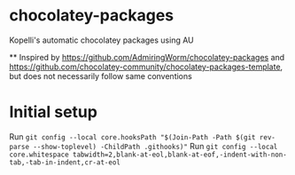 # chocolatey-packages
Kopelli's automatic chocolatey packages using AU

** Inspired by https://github.com/AdmiringWorm/chocolatey-packages and https://github.com/chocolatey-community/chocolatey-packages-template, but does not necessarily follow same conventions

# Initial setup

Run `git config --local core.hooksPath "$(Join-Path -Path $(git rev-parse --show-toplevel) -ChildPath .githooks)"`
Run `git config --local core.whitespace tabwidth=2,blank-at-eol,blank-at-eof,-indent-with-non-tab,-tab-in-indent,cr-at-eol`